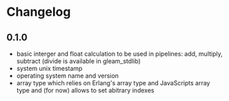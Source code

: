 # Changelog

## 0.1.0

- basic interger and float calculation to be used in pipelines: add, multiply, subtract (divide is available in gleam_stdlib)
- system unix timestamp
- operating system name and version
- array type which relies on Erlang's array type and JavaScripts array type and (for now) allows to set abitrary indexes
